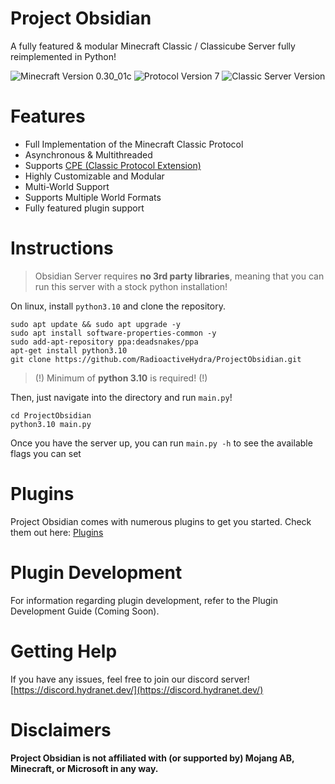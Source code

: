 # Project Obsidian

A fully featured & modular Minecraft Classic / Classicube Server fully reimplemented in Python!

![Minecraft Version 0.30_01c](https://img.shields.io/badge/Minecraft%20Version-0.30__01c-green)
![Protocol Version 7](https://img.shields.io/badge/Protocol%20Version-7-blue)
![Classic Server Version](https://img.shields.io/badge/Classic%20Server%20Version-1.10.1-purple)

# Features
- Full Implementation of the Minecraft Classic Protocol
- Asynchronous & Multithreaded
- Supports [CPE (Classic Protocol Extension)](https://wiki.vg/Classic_Protocol_Extension)
- Highly Customizable and Modular
- Multi-World Support
- Supports Multiple World Formats
- Fully featured plugin support

# Instructions
> Obsidian Server requires **no 3rd party libraries**, meaning that you can run this server with a stock python installation!

On linux, install `python3.10` and clone the repository.
```
sudo apt update && sudo apt upgrade -y
sudo apt install software-properties-common -y
sudo add-apt-repository ppa:deadsnakes/ppa
apt-get install python3.10
git clone https://github.com/RadioactiveHydra/ProjectObsidian.git
```

> (!) Minimum of **python 3.10** is required! (!)

Then, just navigate into the directory and run `main.py`!
```
cd ProjectObsidian
python3.10 main.py
```

Once you have the server up, you can run `main.py -h` to see the available flags you can set

# Plugins
Project Obsidian comes with numerous plugins to get you started. Check them out here: [Plugins](obsidian/modules/PLUGIN.md)

# Plugin Development
For information regarding plugin development, refer to the Plugin Development Guide (Coming Soon).

# Getting Help
If you have any issues, feel free to join our discord server!
[https://discord.hydranet.dev/](https://discord.hydranet.dev/)

# Disclaimers
**Project Obsidian is not affiliated with (or supported by) Mojang AB, Minecraft, or Microsoft in any way.**

